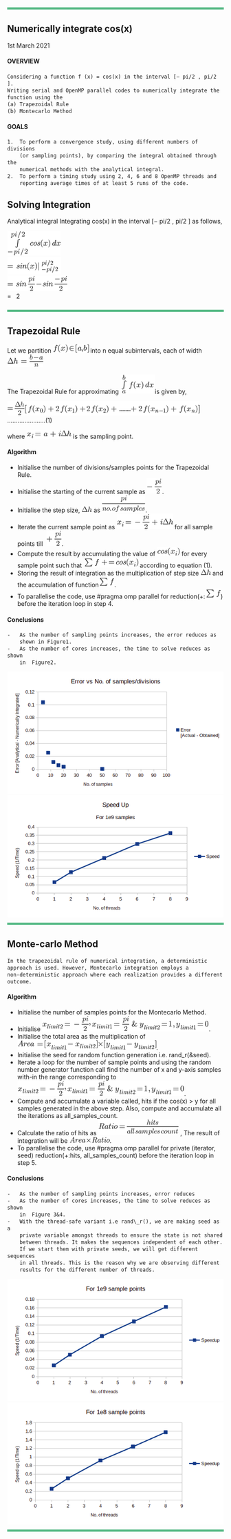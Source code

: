 ![](image23.png "horizontal line")

## Numerically integrate cos(x)

1st March 2021

#### OVERVIEW

```
Considering a function f (x) = cos(x) in the interval [− pi/2 , pi/2 ].
Writing serial and OpenMP parallel codes to numerically integrate the
function using the
(a) Trapezoidal Rule
(b) Montecarlo Method

```
#### GOALS 

```
1.  To perform a convergence study, using different numbers of divisions
    (or sampling points), by comparing the integral obtained through the
    numerical methods with the analytical integral.
2.  To perform a timing study using 2, 4, 6 and 8 OpenMP threads and
    reporting average times of at least 5 runs of the code.

```

## Solving Integration 


Analytical integral 
Integrating cos(x) in the interval [− pi/2 , pi/2 ] as follows,

![](image1.png)\
![](image2.png)\
![](image3.png)\
 =   2


![](image23.png "horizontal line")
## Trapezoidal Rule 


Let we partition ![](image4.png) into n equal subintervals, each
of width ![](image5.png)

The Trapezoidal Rule for approximating ![](image6.png)is given
by,

![](image7.png)  …….……………(1)

where ![](image8.png) is the sampling point.

#### Algorithm


-   Initialise the number of divisions/samples points for the
    Trapezoidal Rule.
-   Initialise the starting of the current sample as
    ![](image9.png).
-   Initialise the step size, ![](image10.png) as
    ![](image11.png).
-   Iterate the current sample point as ![](image12.png) for all
    sample points till  ![](image13.png).
-   Compute the result by accumulating the value of
    ![](image14.png) for every sample point such that
    ![](image15.png) according to equation (1).
-   Storing the result of integration as the multiplication of step size
    ![](image10.png) and the accumulation of
    function![](image16.png).
-   To parallelise the code, use \#pragma omp parallel for
    reduction(+:![](image16.png)) before the iteration loop in
    step 4.


#### Conclusions

```
-   As the number of sampling points increases, the error reduces as
    shown in Figure1.
-   As the number of cores increases, the time to solve reduces as shown
    in  Figure2.

```
![](image24.png)
![](image21.png)
![](image23.png "horizontal line")
## Monte-carlo Method 

```
In the trapezoidal rule of numerical integration, a deterministic
approach is used. However, Montecarlo integration employs a
non-deterministic approach where each realization provides a different
outcome.

```
#### Algorithm


-   Initialise the number of samples points for the Montecarlo Method.
-   Initialise ![](image17.png).
-   Initialise the total area as the multiplication of
    ![](image18.png).
-   Initialise the seed for random function generation i.e.
    rand\_r(&seed).
-   Iterate a loop for the number of sample points and using the random
    number generator function call find the number of x and y-axis
    samples with-in the range corresponding to ![](image17.png).
-   Compute and accumulate a variable called, hits if the cos(x) \> y
    for all samples generated in the above step. Also, compute and
    accumulate all the iterations as all\_samples\_count.
-   Calculate the ratio of hits as ![](image19.png) , The result
    of integration will be ![](image20.png).
-   To parallelise the code, use \#pragma omp parallel for private
    (iterator, seed) reduction(+:hits, all\_samples\_count) before the
    iteration loop in step 5.


#### Conclusions

```
-   As the number of sampling points increases, error reduces 
-   As the number of cores increases, the time to solve reduces as shown
    in  Figure 3&4.
-   With the thread-safe variant i.e rand\_r(), we are making seed as a
    private variable amongst threads to ensure the state is not shared
    between threads. It makes the sequences independent of each other.
    If we start them with private seeds, we will get different sequences
    in all threads. This is the reason why we are observing different
    results for the different number of threads.

```
![](image26.png) 
![](image25.png) 
![](image23.png "horizontal line")

